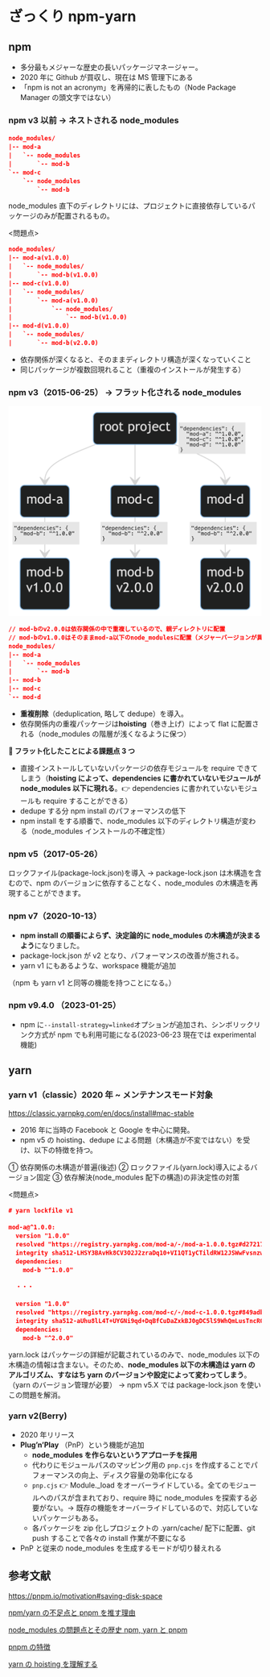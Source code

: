 # ざっくり npm-yarn

## npm

- 多分最もメジャーな歴史の長いパッケージマネージャー。
- 2020 年に Github が買収し、現在は MS 管理下にある
- 「npm is not an acronym」を再帰的に表したもの（Node Package Manager の頭文字ではない）

### npm v3 以前 -> ネストされる node_modules

```json
node_modules/
|-- mod-a
|   `-- node_modules
|       `-- mod-b
`-- mod-c
    `-- node_modules
        `-- mod-b
```

node_modules 直下のディレクトリには、プロジェクトに直接依存しているパッケージのみが配置されるもの。

<問題点>

```json
node_modules/
|-- mod-a(v1.0.0)
|   `-- node_modules/
|       `-- mod-b(v1.0.0)
|-- mod-c(v1.0.0)
|   `-- node_modules/
|       `-- mod-a(v1.0.0)
|           `-- node_modules/
|               `-- mod-b(v1.0.0)
|-- mod-d(v1.0.0)
|   `-- node_modules/
|       `-- mod-b(v2.0.0)
```

- 依存関係が深くなると、そのままディレクトリ構造が深くなっていくこと
- 同じパッケージが複数回現れること（重複のインストールが発生する）

### npm v3（2015-06-25） -> フラット化される node_modules

![](assets/20231101145003.png)

```json
// mod-bのv2.0.0は依存関係の中で重複しているので、親ディレクトリに配置
// mod-bのv1.0.0はそのままmod-a以下のnode_modulesに配置（メジャーバージョンが異なるため、dedupeがされなかった）
node_modules/
|-- mod-a
|   `-- node_modules
|       `-- mod-b
|-- mod-b
|-- mod-c
`-- mod-d
```

- **重複削除**（deduplication, 略して dedupe）を導入。
- 依存関係内の重複パッケージは**hoisting**（巻き上げ）によって flat に配置される（node_modules の階層が浅くなるように保つ）

**💎 フラット化したことによる課題点 3 つ**

- 直接インストールしていないパッケージの依存モジュールを require できてしまう（**hoisting によって、dependencies に書かれていないモジュールが node_modules 以下に現れる**。👉 dependencies に書かれていないモジュールも require することができる）
- dedupe する分 npm install のパフォーマンスの低下
- npm install をする順番で、node_modules 以下のディレクトリ構造が変わる（node_modules インストールの不確定性）

### npm v5（2017-05-26）

ロックファイル(package-lock.json)を導入 -> package-lock.json は木構造を含むので、npm のバージョンに依存することなく、node_modules の木構造を再現することができます。

### npm v7（2020-10-13）

- **npm install の順番によらず、決定論的に node_modules の木構造が決まるよう**になりました。
- package-lock.json が v2 となり、パフォーマンスの改善が施される。
- yarn v1 にもあるような、workspace 機能が追加

（npm も yarn v1 と同等の機能を持つことになる。）

### npm v9.4.0 （2023-01-25）

- npm に`--install-strategy=linked`オプションが追加され、シンボリックリンク方式が npm でも利用可能になる(2023-06-23 現在では experimental 機能)

## yarn

### yarn v1（classic）2020 年 ~ メンテナンスモード対象

<https://classic.yarnpkg.com/en/docs/install#mac-stable>

- 2016 年に当時の Facebook と Google を中心に開発。
- npm v5 の hoisting、dedupe による問題（木構造が不変ではない）を受け、以下の特徴を持つ。

① 依存関係の木構造が普遍(後述)
② ロックファイル(yarn.lock)導入によるバージョン固定
③ 依存解決(node_modules 配下の構造)の非決定性の対策

<問題点>

```json
# yarn lockfile v1

mod-a@^1.0.0:
  version "1.0.0"
  resolved "https://registry.yarnpkg.com/mod-a/-/mod-a-1.0.0.tgz#d27217e16777d7c0c14b2d49e365119de3bf4da0"
  integrity sha512-LHSY3BAvHk8CV3O2J2zraDq10+VI1QT1yCTildRW12JSWwFvsnzwLhdOdrJG2gaHHIya7N4GndK+ZFh1bTBjFw==
  dependencies:
    mod-b "^1.0.0"

  ・・・

  version "1.0.0"
  resolved "https://registry.yarnpkg.com/mod-c/-/mod-c-1.0.0.tgz#849adb050fcb7f5dd463b105dbf23771a3bd9df0"
  integrity sha512-aUhu8lL4T+UYGNi9qd+DqBfCuDaZxkBJ0gDC5lS9WhQmLusTncROjXL0W8JvVe3mvwrbJCTTbyJ8SJpm1pd9Og==
  dependencies:
    mod-b "^2.0.0"
```

yarn.lock はパッケージの詳細が記載されているのみで、node_modules 以下の木構造の情報は含まない。そのため、**node_modules 以下の木構造は yarn のアルゴリズム、すなはち yarn のバージョンや設定によって変わってしまう**。（yarn のバージョン管理が必要） -> npm v5.X では package-lock.json を使いこの問題を解消。

### yarn v2(Berry)

- 2020 年リリース
- **Plug’n’Play** （PnP）という機能が追加
  - **node_modules を作らないというアプローチを採用**
  - 代わりにモジュールパスのマッピング用の `pnp.cjs` を作成することでパフォーマンスの向上、ディスク容量の効率化になる
  - `pnp.cjs` 👉 Module.\_load をオーバーライドしている。全てのモジュールへのパスが含まれており、require 時に node_modules を探索する必要がない。→ 既存の機能をオーバーライドしているので、対応していないパッケージもある。
  - 各パッケージを zip 化しプロジェクトの .yarn/cache/ 配下に配置、git push することで各々の install 作業が不要になる
- PnP と従来の node_modules を生成するモードが切り替えれる

## 参考文献

<https://pnpm.io/motivation#saving-disk-space>

[npm/yarn の不足点と pnpm を推す理由](https://xingyahao.com/j/pnpm-npm-yarn.html)

[node_modules の問題点とその歴史 npm, yarn と pnpm](https://zenn.dev/saggggo/articles/dbd739508ac212)

[pnpm の特徴](https://zenn.dev/azukiazusa/articles/pnpm-feature)

[yarn の hoisting を理解する](https://tars0x9752.com/posts/yarn-hoisting#%E3%81%AA%E3%81%9Choisting%E3%81%99%E3%82%8B%E3%81%AE%E3%81%8B)
